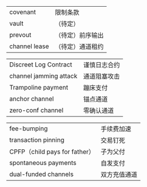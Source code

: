 |                   |                  |
| ----------------- | ---------------- |
| covenant          | 限制条款         |
| vault             | （待定）         |
| prevout           | （待定）前序输出 |
| channel lease     | （待定）通道租约 |


|                   |                  |
| ----------------- | ---------------- |
| Discreet Log Contract  | 谨慎日志合约 |
| channel jamming attack | 通道阻塞攻击 |
| Trampoline payment     | 蹦床支付     |
| anchor channel         | 锚点通道     |
| zero-conf channel      | 零确认通道   |


|                               |              |
| ----------------------------- | ------------ |
| fee-bumping                   | 手续费加速   |
| transaction pinning           | 交易钉死     |
| CPFP（child pays for father） | 子为父付     |
| spontaneous payments          | 自发支付     |
| dual-funded channels          | 双方充值通道 |


